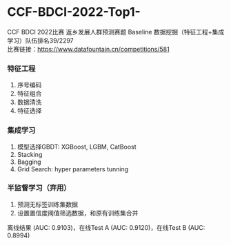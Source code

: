# CCF-BDCI-2022-Top1-
CCF BDCI 2022比赛 返乡发展人群预测赛题 Baseline 数据挖掘（特征工程+集成学习）队伍排名39/2297  
比赛链接：https://www.datafountain.cn/competitions/581  
  
### 特征工程
1. 序号编码
2. 特征组合
3. 数据清洗
4. 特征选择
  
### 集成学习
1. 模型选择GBDT: XGBoost, LGBM, CatBoost
2. Stacking
3. Bagging
4. Grid Search: hyper parameters tunning
  
### 半监督学习（弃用）
1. 预测无标签训练集数据
2. 设置置信度阈值筛选数据，和原有训练集合并
  
离线结果 (AUC: 0.9103)，在线Test A (AUC: 0.9120)，在线Test B (AUC: 0.8994)
